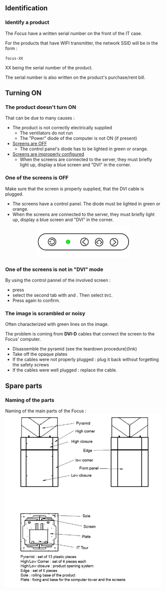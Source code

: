 <!--important blank line-->

## Identification

### Identify a product

The *Focus* have a written serial number on the front of the IT case.

For the products that have WIFI transmitter, the network SSID will be in the form :

<code>focus-XX</code>

XX being the serial number of the product.

The serial number is also written on the product's purchase/rent bill.

## Turning ON

### The product doesn't turn ON
That can be due to many causes :

- The product is not correctly electrically supplied
  - The ventilators do not run
  - The "Power" diode of the computer is not ON (if present)
- [Screens are OFF](#un-des-crans-est-teint)
  - The control panel's diode has to be lighted in green or orange.
- [Screens are improperly configured](#un-cran-nest-pas-en-mode-dvi)
  - When the screens are connected to the server, they must briefly light up, display a blue screen and "DVI" in the corner.

### One of the screens is OFF

Make sure that the screen is properly supplied, that the DVI cable is plugged.

- The screens have a control panel. The diode must be lighted in green or orange.
- When the screens are connected to the server, they must briefly light up, display a blue screen and "DVI" in the corner.

<center><img class="img-responsive" width="300px" src="/static/img/posts/manuel-focus/screen_control/panel.svg" alt="panneau de contrôle de l'écran"/></center>

### One of the screens is not in "DVI" mode

By using the control pannel of the involved screen :

- press <span class="icon" style="background:url('/static/img/posts/manuel-focus/screen_control/menu.svg') center / cover"></span>
- select the second tab with <span class="icon" style="background:url('/static/img/posts/manuel-focus/screen_control/next.svg') center / cover"></span> and <span class="icon" style="background:url('/static/img/posts/manuel-focus/screen_control/menu.svg') center / cover"></span>. Then select `DVI`.
- Press <span class="icon" style="background:url('/static/img/posts/manuel-focus/screen_control/menu.svg') center / cover"></span> again to confirm.

### The image is scrambled or noisy

Often characterized with green lines on the image.

The problem is coming from **DVI-D** cables that connect the screen to the Focus' computer.

- Disassemble the pyramid (see the teardown procedure)(link)
- Take off the opaque plates
- If the cables were not properly plugged : plug it back without forgetting the safety screws
- If the cables were well plugged : replace the cable.


## Spare parts

### Naming of the parts
Naming of the main parts of the Focus :
<img class="img-responsive" src="/static/img/posts/manuel-focus/draw_focus_en.png" alt="Dessin technique du focus">
